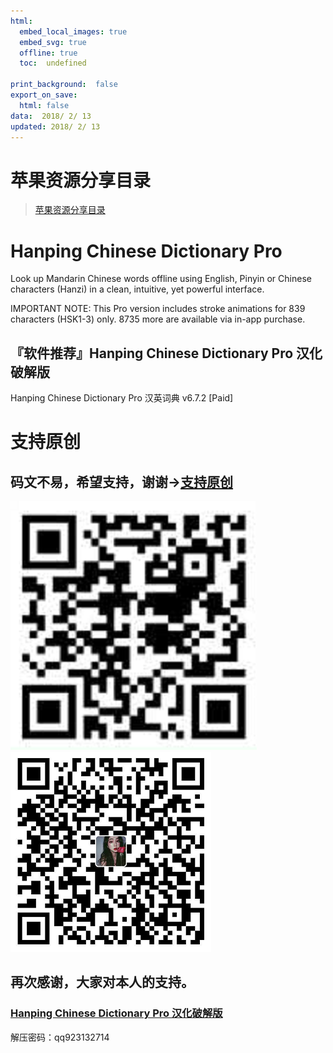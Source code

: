 ```yaml
---
html:
  embed_local_images: true
  embed_svg: true
  offline: true
  toc:  undefined

print_background:  false
export_on_save:
  html: false
data:  2018/ 2/ 13
updated: 2018/ 2/ 13
---
```




# 苹果资源分享目录

> [苹果资源分享目录](https://blog.csdn.net/qq923132714/article/details/86224037 "苹果资源分享目录")

# Hanping Chinese Dictionary Pro

Look up Mandarin Chinese words offline using English, Pinyin or Chinese characters (Hanzi) in a clean, intuitive, yet powerful interface.

IMPORTANT NOTE: This Pro version includes stroke animations for 839 characters (HSK1-3) only. 8735 more are available via in-app purchase.

## 『软件推荐』Hanping Chinese Dictionary Pro 汉化破解版

Hanping Chinese Dictionary Pro 汉英词典 v6.7.2 [Paid]

# 支持原创
## 码文不易，希望支持，谢谢->**[支持原创](http://blog.csdn.net/qq923132714/article/details/79399145)**
![微信支付](https://raw.githubusercontent.com/923132714/my_picture/master/blog/support/weixin.png)![微信支付](https://raw.githubusercontent.com/923132714/my_picture/master/blog/support/支付宝.png)
## 再次感谢，大家对本人的支持。

### [Hanping Chinese Dictionary Pro 汉化破解版](http://u16848854.ctfile.net/fs/16848854-336107466 "Hanping Chinese Dictionary Pro 汉化破解版")

解压密码：qq923132714
